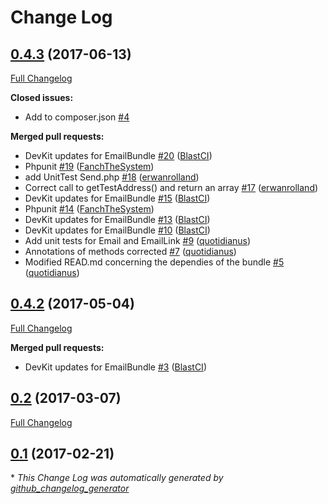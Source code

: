 # Change Log

## [0.4.3](https://github.com/libre-informatique/EmailBundle/tree/0.4.3) (2017-06-13)
[Full Changelog](https://github.com/libre-informatique/EmailBundle/compare/0.4.2...0.4.3)

**Closed issues:**

- Add to composer.json [\#4](https://github.com/libre-informatique/EmailBundle/issues/4)

**Merged pull requests:**

- DevKit updates for EmailBundle [\#20](https://github.com/libre-informatique/EmailBundle/pull/20) ([BlastCI](https://github.com/BlastCI))
- Phpunit [\#19](https://github.com/libre-informatique/EmailBundle/pull/19) ([FanchTheSystem](https://github.com/FanchTheSystem))
- add UnitTest Send.php [\#18](https://github.com/libre-informatique/EmailBundle/pull/18) ([erwanrolland](https://github.com/erwanrolland))
- Correct call to getTestAddress\(\) and return an array [\#17](https://github.com/libre-informatique/EmailBundle/pull/17) ([erwanrolland](https://github.com/erwanrolland))
- DevKit updates for EmailBundle [\#15](https://github.com/libre-informatique/EmailBundle/pull/15) ([BlastCI](https://github.com/BlastCI))
- Phpunit [\#14](https://github.com/libre-informatique/EmailBundle/pull/14) ([FanchTheSystem](https://github.com/FanchTheSystem))
- DevKit updates for EmailBundle [\#13](https://github.com/libre-informatique/EmailBundle/pull/13) ([BlastCI](https://github.com/BlastCI))
- DevKit updates for EmailBundle [\#10](https://github.com/libre-informatique/EmailBundle/pull/10) ([BlastCI](https://github.com/BlastCI))
- Add unit tests for Email and EmailLink [\#9](https://github.com/libre-informatique/EmailBundle/pull/9) ([quotidianus](https://github.com/quotidianus))
- Annotations of methods corrected [\#7](https://github.com/libre-informatique/EmailBundle/pull/7) ([quotidianus](https://github.com/quotidianus))
- Modified READ.md concerning the dependies of the bundle [\#5](https://github.com/libre-informatique/EmailBundle/pull/5) ([quotidianus](https://github.com/quotidianus))

## [0.4.2](https://github.com/libre-informatique/EmailBundle/tree/0.4.2) (2017-05-04)
[Full Changelog](https://github.com/libre-informatique/EmailBundle/compare/0.2...0.4.2)

**Merged pull requests:**

- DevKit updates for EmailBundle [\#3](https://github.com/libre-informatique/EmailBundle/pull/3) ([BlastCI](https://github.com/BlastCI))

## [0.2](https://github.com/libre-informatique/EmailBundle/tree/0.2) (2017-03-07)
[Full Changelog](https://github.com/libre-informatique/EmailBundle/compare/0.1...0.2)

## [0.1](https://github.com/libre-informatique/EmailBundle/tree/0.1) (2017-02-21)


\* *This Change Log was automatically generated by [github_changelog_generator](https://github.com/skywinder/Github-Changelog-Generator)*